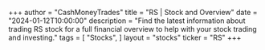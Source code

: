 +++
author = "CashMoneyTrades"
title = "RS | Stock and Overview"
date = "2024-01-12T10:00:00"
description = "Find the latest information about trading RS stock for a full financial overview to help with your stock trading and investing."
tags = [
"Stocks",
]
layout = "stocks"
ticker = "RS"
+++
        


    
        